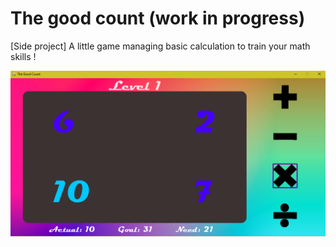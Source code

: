 # The good count (work in progress)
[Side project] A little game managing basic calculation to train your math skills !

![alt text](https://github.com/Zararthustra/Maka/blob/main/assets/First_MVP.png)
